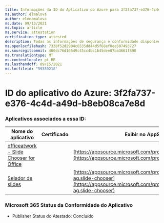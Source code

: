 ```yaml
---
title: Informações da ID do Aplicativo do Azure para 3f2fa737-e376-4c4d-a49d-b8eb08ca7e8d
ms.author: elmalova
author: elenamalova
ms.date: 09/13/2021
ms.topic: article
ms.service: attestation
certification_type: attested
description: Todas as informações de segurança e conformidade disponíveis para o 3f2fa737-e376-4c4d-a49d-b8eb08ca7e8d.
ms.openlocfilehash: 7338f52d2904c6535dd44d5f68ef0ee507493727
ms.sourcegitcommit: 400dc76d16649c45cc4bc1b45dee07ba3661f890
ms.translationtype: MT
ms.contentlocale: pt-BR
ms.lasthandoff: 09/15/2021
ms.locfileid: "59350218"
---
```

# <a name="azure-app-id-3f2fa737-e376-4c4d-a49d-b8eb08ca7e8d"></a>ID do aplicativo do Azure: 3f2fa737-e376-4c4d-a49d-b8eb08ca7e8d


### <a name="apps-associated-with-this-id"></a>Aplicativos associados a essa ID:
| **Nome do aplicativo** | **Certificado** | **Exibir no AppSource** |
|--------------|---------------|-----------------------|
| [officeatwork - Slide Chooser for Office](https://docs.microsoft.com/microsoft-365-app-certification/forward/WA200002582) |  | [https://appsource.microsoft.com/product/office/WA200002582](https://appsource.microsoft.com/product/office/WA200002582) |
| [Selador de slides](https://docs.microsoft.com/microsoft-365-app-certification/forward/officeatwork-ag.slide-chooser) |  | [https://appsource.microsoft.com/product/office/officeatwork-ag.slide-chooser](https://appsource.microsoft.com/product/office/officeatwork-ag.slide-chooser) |

### <a name="microsoft-365-app-compliance-status"></a>Microsoft 365 Status da Conformidade do Aplicativo
- Publisher Status do Atestado: Concluído
